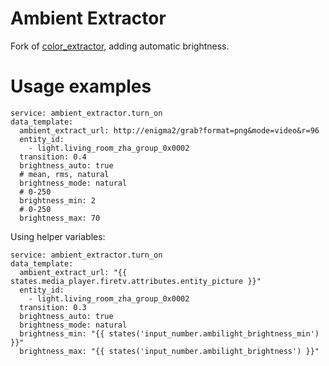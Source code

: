 # Ambient Extractor

Fork of [color_extractor](https://www.home-assistant.io/integrations/color_extractor/), adding automatic brightness.
  

# Usage examples

    service: ambient_extractor.turn_on
    data_template:
      ambient_extract_url: http://enigma2/grab?format=png&mode=video&r=96
      entity_id:
        - light.living_room_zha_group_0x0002
      transition: 0.4
      brightness_auto: true
      # mean, rms, natural
      brightness_mode: natural
      # 0-250
      brightness_min: 2
      # 0-250
      brightness_max: 70

Using helper variables:

    service: ambient_extractor.turn_on
    data_template:
      ambient_extract_url: "{{ states.media_player.firetv.attributes.entity_picture }}"
      entity_id:
        - light.living_room_zha_group_0x0002
      transition: 0.3
      brightness_auto: true
      brightness_mode: natural
      brightness_min: "{{ states('input_number.ambilight_brightness_min') }}"
      brightness_max: "{{ states('input_number.ambilight_brightness') }}"

